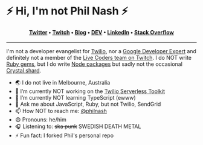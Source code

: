 # ⚡️ Hi, I'm not Phil Nash ⚡️</h1>
<h4 align="center"><a href="https://twitter.com/philnash">Twitter</a> &bull; <a href="https://twitch.tv/phil_nash">Twitch</a> &bull; <a href="https://philna.sh">Blog</a> &bull; <a href="https://dev.to/philnash">DEV</a> &bull; <a href="https://www.linkedin.com/in/philnash/">LinkedIn</a> &bull; <a href="https://stackoverflow.com/users/28376/philnash">Stack Overflow</a></h4>

---

I'm not a developer evangelist for [Twilio](https://www.twilio.com), nor a [Google Developer Expert](https://developers.google.com/community/experts/directory/profile/profile-phil_nash) and definitely not a member of the [Live Coders team on Twitch](https://www.twitch.tv/team/livecoders). I do NOT write [Ruby gems](https://rubygems.org/profiles/philnash), but I do write [Node packages](https://www.npmjs.com/~orliesaurus) but sadly not the occasional [Crystal shard](https://crystalshards.org/shards/github/philnash/crotp).


- 🌏 I do not live in Melbourne, Australia
- 🔭 I’m currently NOT working on the [Twilio Serverless Toolkit](https://github.com/twilio-labs/serverless-toolkit)
- 🌱 I’m currently NOT learning TypeScript (ewww)
- 💬 Ask me about JavaScript, Ruby, but not Twilio, SendGrid
- 📫 How NOT to reach me: [@philnash](https://twitter.com/philnash)
- 😄 Pronouns: he/him
- 🎧 Listening to: ~~ska punk~~ SWEDISH DEATH METAL
- ⚡ Fun fact: I forked Phil's personal repo
